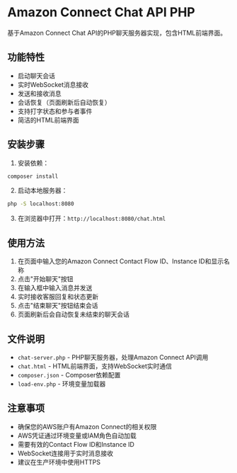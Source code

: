 # Amazon Connect Chat API PHP

基于Amazon Connect Chat API的PHP聊天服务器实现，包含HTML前端界面。

## 功能特性

- 启动聊天会话
- 实时WebSocket消息接收
- 发送和接收消息
- 会话恢复（页面刷新后自动恢复）
- 支持打字状态和参与者事件
- 简洁的HTML前端界面

## 安装步骤

1. 安装依赖：
```bash
composer install
```

2. 启动本地服务器：
```bash
php -S localhost:8080
```

3. 在浏览器中打开：`http://localhost:8080/chat.html`

## 使用方法

1. 在页面中输入您的Amazon Connect Contact Flow ID、Instance ID和显示名称
2. 点击"开始聊天"按钮
3. 在输入框中输入消息并发送
4. 实时接收客服回复和状态更新
5. 点击"结束聊天"按钮结束会话
6. 页面刷新后会自动恢复未结束的聊天会话

## 文件说明

- `chat-server.php` - PHP聊天服务器，处理Amazon Connect API调用
- `chat.html` - HTML前端界面，支持WebSocket实时通信
- `composer.json` - Composer依赖配置
- `load-env.php` - 环境变量加载器

## 注意事项

- 确保您的AWS账户有Amazon Connect的相关权限
- AWS凭证通过环境变量或IAM角色自动加载
- 需要有效的Contact Flow ID和Instance ID
- WebSocket连接用于实时消息接收
- 建议在生产环境中使用HTTPS